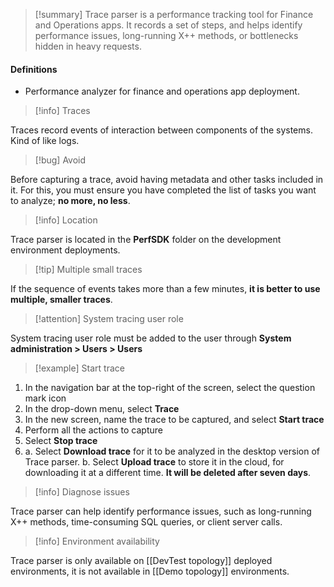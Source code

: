 >[!summary]
>Trace parser is a performance tracking tool for Finance and Operations apps. It records a set of steps, and helps identify performance issues, long-running X++ methods, or bottlenecks hidden in heavy requests.

#### Definitions
- Performance analyzer for finance and operations app deployment.

>[!info] Traces

Traces record events of interaction between components of the systems. Kind of like logs.

>[!bug] Avoid

Before capturing a trace, avoid having metadata and other tasks included in it. For this, you must ensure you have completed the list of tasks you want to analyze; **no more, no less**.
>[!info] Location

Trace parser is located in the **PerfSDK** folder on the development environment deployments.

>[!tip] Multiple small traces

If the sequence of events takes more than a few minutes, **it is better to use multiple, smaller traces**.

>[!attention] System tracing user role

System tracing user role must be added to the user through **System administration > Users > Users**

>[!example] Start trace

1. In the navigation bar at the top-right of the screen, select the question mark icon
2. In the drop-down menu, select **Trace**
3. In the new screen, name the trace to be captured, and select **Start trace**
4. Perform all the actions to capture
5. Select **Stop trace**
6.  
	a. Select **Download trace** for it to be analyzed in the desktop version of Trace parser. 
	b. Select **Upload trace** to store it in the cloud, for downloading it at a different time. **It will be deleted after seven days**.

>[!info] Diagnose issues

Trace parser can help identify performance issues, such as long-running X++ methods, time-consuming SQL queries, or client server calls.
>[!info] Environment availability

 Trace parser is only available on [[DevTest topology]] deployed environments, it is not available in [[Demo topology]] environments.
